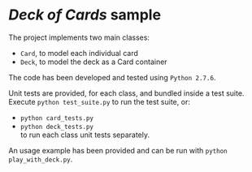 # *Deck of Cards* sample

The project implements two main classes:  
- ```Card```, to model each individual card  
- ```Deck```, to model the deck as a Card container  

The code has been developed and tested using `Python 2.7.6`.  

Unit tests are provided, for each class, and bundled inside a test suite.
Execute ```python test_suite.py``` to run the test suite, or:  
- ```python card_tests.py```  
- ```python deck_tests.py```  
to run each class unit tests separately.  

An usage example has been provided and can be run with ```python play_with_deck.py```.
